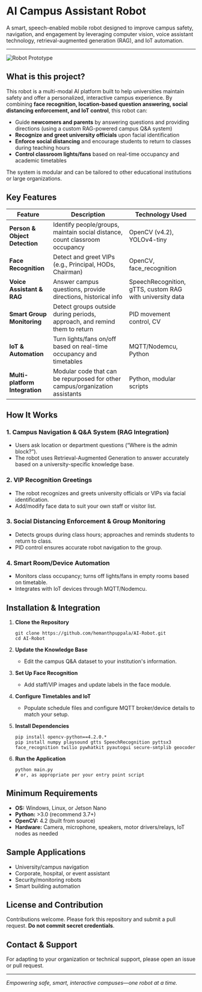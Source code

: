 # AI Campus Assistant Robot

A smart, speech-enabled mobile robot designed to improve campus safety, navigation, and engagement by leveraging computer vision, voice assistant technology, retrieval-augmented generation (RAG), and IoT automation.

---

![Robot Prototype](./image.jpg)

## What is this project?

This robot is a multi-modal AI platform built to help universities maintain safety and offer a personalized, interactive campus experience. By combining **face recognition, location-based question answering, social distancing enforcement, and IoT control**, this robot can:

- Guide **newcomers and parents** by answering questions and providing directions (using a custom RAG-powered campus Q&A system)
- **Recognize and greet university officials** upon facial identification
- **Enforce social distancing** and encourage students to return to classes during teaching hours
- **Control classroom lights/fans** based on real-time occupancy and academic timetables

The system is modular and can be tailored to other educational institutions or large organizations.

## Key Features

| Feature                                   | Description                                                                   | Technology Used            |
|-------------------------------------------|-------------------------------------------------------------------------------|----------------------------|
| **Person & Object Detection**             | Identify people/groups, maintain social distance, count classroom occupancy   | OpenCV (v4.2), YOLOv4-tiny |
| **Face Recognition**                      | Detect and greet VIPs (e.g., Principal, HODs, Chairman)                       | OpenCV, face_recognition   |
| **Voice Assistant & RAG**                 | Answer campus questions, provide directions, historical info                  | SpeechRecognition, gTTS, custom RAG with university data |
| **Smart Group Monitoring**                | Detect groups outside during periods, approach, and remind them to return     | PID movement control, CV   |
| **IoT & Automation**                      | Turn lights/fans on/off based on real-time occupancy and timetables           | MQTT/Nodemcu, Python       |
| **Multi-platform Integration**            | Modular code that can be repurposed for other campus/organization assistants  | Python, modular scripts    |

## How It Works

### 1. Campus Navigation & Q&A System (RAG Integration)
- Users ask location or department questions (“Where is the admin block?”).
- The robot uses Retrieval-Augmented Generation to answer accurately based on a university-specific knowledge base.

### 2. VIP Recognition Greetings
- The robot recognizes and greets university officials or VIPs via facial identification.
- Add/modify face data to suit your own staff or visitor list.

### 3. Social Distancing Enforcement & Group Monitoring
- Detects groups during class hours; approaches and reminds students to return to class.
- PID control ensures accurate robot navigation to the group.

### 4. Smart Room/Device Automation
- Monitors class occupancy; turns off lights/fans in empty rooms based on timetable.
- Integrates with IoT devices through MQTT/Nodemcu.

## Installation & Integration

1. **Clone the Repository**
    ```
    git clone https://github.com/hemanthpuppala/AI-Robot.git
    cd AI-Robot
    ```

2. **Update the Knowledge Base**
    - Edit the campus Q&A dataset to your institution's information.

3. **Set Up Face Recognition**
    - Add staff/VIP images and update labels in the face module.

4. **Configure Timetables and IoT**
    - Populate schedule files and configure MQTT broker/device details to match your setup.

5. **Install Dependencies**
    ```
    pip install opencv-python==4.2.0.*
    pip install numpy playsound gtts SpeechRecognition pyttsx3 face_recognition twilio pywhatkit pyautogui secure-smtplib geocoder
    ```

6. **Run the Application**
    ```
    python main.py
    # or, as appropriate per your entry point script
    ```

## Minimum Requirements

- **OS:** Windows, Linux, or Jetson Nano
- **Python:** >3.0 (recommend 3.7+)
- **OpenCV:** 4.2 (built from source)
- **Hardware:** Camera, microphone, speakers, motor drivers/relays, IoT nodes as needed

## Sample Applications

- University/campus navigation
- Corporate, hospital, or event assistant
- Security/monitoring robots
- Smart building automation

## License and Contribution

Contributions welcome. Please fork this repository and submit a pull request. **Do not commit secret credentials**.

## Contact & Support

For adapting to your organization or technical support, please open an issue or pull request.

---

*Empowering safe, smart, interactive campuses—one robot at a time.*
